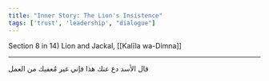 ```yaml
---
title: "Inner Story: The Lion's Insistence"
tags: ['trust', 'leadership', "dialogue"]
---
```


 Section 8 in 14) Lion and Jackal, [[Kalīla wa-Dimna]]

---
قال الأسد دع عنك هذا فإني غير مُعفيك من العمل
